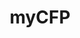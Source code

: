---
title: myCFP
pointer: mycfp
description: "myCFP is a web application for managing speakers and presentations across multiple conferences. It gives the admin the ability to view and export all data and emails speakers automatically when the status of their submission changes."
icons: ['vue', 'firebase']
bullets: ['']
---